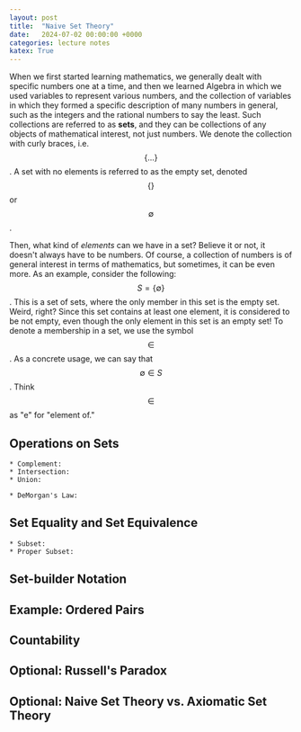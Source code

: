 ```yaml
---
layout: post
title:  "Naive Set Theory"
date:   2024-07-02 00:00:00 +0000
categories: lecture notes
katex: True
---
```


When we first started learning mathematics, we generally dealt with specific numbers one at a time, and then we learned Algebra in which we used variables to represent various numbers, and the collection of variables in which they formed a specific description of many numbers in general, such as the integers and the rational numbers to say the least. Such collections are referred to as **sets**, and they can be collections of any objects of mathematical interest, not just numbers. We denote the collection with curly braces, i.e. $$\{...\}$$. A set with no elements is referred to as the empty set, denoted $$\{\}$$ or $$\emptyset$$. 

Then, what kind of _elements_ can we have in a set? Believe it or not, it doesn't always have to be numbers. Of course, a collection of numbers is of general interest in terms of mathematics, but sometimes, it can be even more. As an example, consider the following: $$S = \{\emptyset\}$$. This is a set of sets, where the only member in this set is the empty set. Weird, right? Since this set contains at least one element, it is considered to be not empty, even though the only element in this set is an empty set! To denote a membership in a set, we use the symbol $$\in$$. As a concrete usage, we can say that $$\emptyset \in S$$. Think $$\in$$ as "e" for "element of."

## Operations on Sets

    * Complement:
    * Intersection:
    * Union:

    * DeMorgan's Law:

## Set Equality and Set Equivalence

    * Subset:
    * Proper Subset:

## Set-builder Notation

## Example: Ordered Pairs

## Countability

## Optional: Russell's Paradox

## Optional: Naive Set Theory vs. Axiomatic Set Theory
